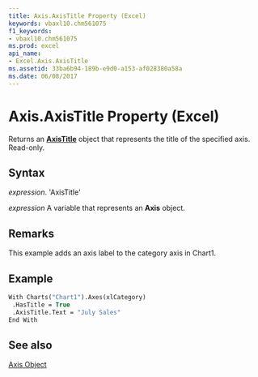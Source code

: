 ```yaml
---
title: Axis.AxisTitle Property (Excel)
keywords: vbaxl10.chm561075
f1_keywords:
- vbaxl10.chm561075
ms.prod: excel
api_name:
- Excel.Axis.AxisTitle
ms.assetid: 33ba6b94-189b-e9d0-a153-af028380a58a
ms.date: 06/08/2017
---
```



# Axis.AxisTitle Property (Excel)

Returns an  **[AxisTitle](Excel.AxisTitle(objec).md)** object that represents the title of the specified axis. Read-only.


## Syntax

 _expression_. 'AxisTitle'

 _expression_ A variable that represents an **Axis** object.


## Remarks

This example adds an axis label to the category axis in Chart1.


## Example


```vb
With Charts("Chart1").Axes(xlCategory) 
 .HasTitle = True 
 .AxisTitle.Text = "July Sales" 
End With
```


## See also


[Axis Object](Excel.Axis(objec).md)


